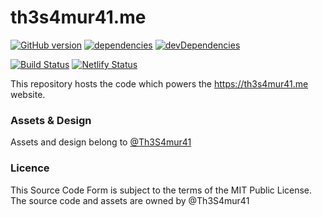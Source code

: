 # th3s4mur41.me

[![GitHub version](https://badge.fury.io/gh/https%3A%2F%2Fgithub.com%2FTh3S4mur41%2Fth3s4mur41.me.svg)](https://badge.fury.io/gh/https%3A%2F%2Fgithub.com%2FTh3S4mur41%2Fth3s4mur41.me)
[![dependencies](https://david-dm.org/webcompat/Th3S4mur41/th3s4mur41.me.svg)](https://david-dm.org/Th3S4mur41/th3s4mur41.me/)
[![devDependencies](https://david-dm.org/webcompat/Th3S4mur41/th3s4mur41.me/dev-status.svg)](https://david-dm.org/Th3S4mur41/th3s4mur41.me/)

[![Build Status](https://travis-ci.com/Th3S4mur41/th3s4mur41.me.svg?branch=master)](https://travis-ci.com/Th3S4mur41/th3s4mur41.me)
[![Netlify Status](https://api.netlify.com/api/v1/badges/f239bebf-3347-4787-af89-008fb288c7ce/deploy-status)](https://app.netlify.com/sites/naughty-saha-141eba/deploys)

This repository hosts the code which powers the https://th3s4mur41.me website.

### Assets & Design

Assets and design belong to [@Th3S4mur41](https://github.com/Th3S4mur41/)

### Licence

This Source Code Form is subject to the terms of the MIT Public License. 
The source code and assets are owned by @Th3S4mur41

